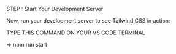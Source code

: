 

STEP : Start Your Development Server

Now, run your development server to see Tailwind CSS in action:

TYPE THIS COMMAND ON YOUR VS CODE TERMINAL

=>  npm run start  
